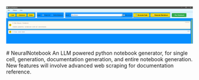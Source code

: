 <p align="center">
  <img src="notebookEx.png" alt="OARC LOGO" width="750"/>
</p>
# NeuralNotebook
An LLM powered python notebook generator, for single cell, generation, documentation generation, and entire notebook generation. New features will involve advanced web scraping for documentation reference.
